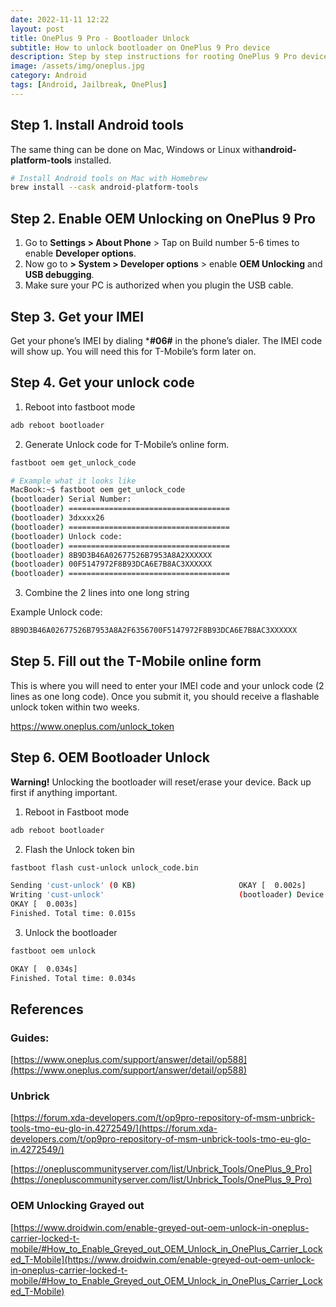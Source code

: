 ```yaml
---
date: 2022-11-11 12:22
layout: post
title: OnePlus 9 Pro - Bootloader Unlock
subtitle: How to unlock bootloader on OnePlus 9 Pro device
description: Step by step instructions for rooting OnePlus 9 Pro device for penetration testing or other purposes.
image: /assets/img/oneplus.jpg
category: Android
tags: [Android, Jailbreak, OnePlus]
---
```


## Step 1. Install Android tools

The same thing can be done on Mac, Windows or Linux with**android-platform-tools** installed.

```bash
# Install Android tools on Mac with Homebrew
brew install --cask android-platform-tools
```

## Step 2. Enable OEM Unlocking on OnePlus 9 Pro

1. Go to **Settings > About Phone** > Tap on Build number 5-6 times to enable **Developer options**.
2. Now go to **> System  > Developer options** > enable **OEM Unlocking** and **USB debugging**.
3. Make sure your PC is authorized when you plugin the USB cable.

## Step 3. Get your IMEI

Get your phone’s IMEI by dialing ***#06#** in the phone’s dialer. The IMEI code will show up. You will need this for T-Mobile’s form later on.

## Step 4. Get your unlock code

1. Reboot into fastboot mode

```bash
adb reboot bootloader
```

2. Generate Unlock code for T-Mobile’s online form.

```bash
fastboot oem get_unlock_code

# Example what it looks like
MacBook:~$ fastboot oem get_unlock_code
(bootloader) Serial Number:
(bootloader) ====================================
(bootloader) 3dxxxx26
(bootloader) ====================================
(bootloader) Unlock code:
(bootloader) ====================================
(bootloader) 8B9D3B46A02677526B7953A8A2XXXXXX
(bootloader) 00F5147972F8B93DCA6E7B8AC3XXXXXX
(bootloader) ====================================
```

3. Combine the 2 lines into one long string

Example Unlock code:

```bash
8B9D3B46A02677526B7953A8A2F6356700F5147972F8B93DCA6E7B8AC3XXXXXX
```

## Step 5. Fill out the T-Mobile online form

This is where you will need to enter your IMEI code and your unlock code (2 lines as one long code). Once you submit it, you should receive a flashable unlock token within two weeks.

<https://www.oneplus.com/unlock_token>

## Step 6. OEM Bootloader Unlock

**Warning!** Unlocking the bootloader will reset/erase your device. Back up first if anything important.

1. Reboot in Fastboot mode

```bash
adb reboot bootloader
```

2. Flash the Unlock token bin

```bash
fastboot flash cust-unlock unlock_code.bin 

Sending 'cust-unlock' (0 KB)                       OKAY [  0.002s]
Writing 'cust-unlock'                              (bootloader) Device is unlocked.
OKAY [  0.003s]
Finished. Total time: 0.015s
```

3. Unlock the bootloader

```bash
fastboot oem unlock

OKAY [  0.034s]
Finished. Total time: 0.034s
```

## References

### Guides:

[https://www.oneplus.com/support/answer/detail/op588](https://www.oneplus.com/support/answer/detail/op588)

###  Unbrick
[https://forum.xda-developers.com/t/op9pro-repository-of-msm-unbrick-tools-tmo-eu-glo-in.4272549/](https://forum.xda-developers.com/t/op9pro-repository-of-msm-unbrick-tools-tmo-eu-glo-in.4272549/)

[https://onepluscommunityserver.com/list/Unbrick_Tools/OnePlus_9_Pro](https://onepluscommunityserver.com/list/Unbrick_Tools/OnePlus_9_Pro)


### OEM Unlocking Grayed out
[https://www.droidwin.com/enable-greyed-out-oem-unlock-in-oneplus-carrier-locked-t-mobile/#How_to_Enable_Greyed_out_OEM_Unlock_in_OnePlus_Carrier_Locked_T-Mobile](https://www.droidwin.com/enable-greyed-out-oem-unlock-in-oneplus-carrier-locked-t-mobile/#How_to_Enable_Greyed_out_OEM_Unlock_in_OnePlus_Carrier_Locked_T-Mobile)
